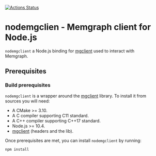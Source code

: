 [![Actions Status](https://github.com/memgraph/nodemgclient/workflows/CI/badge.svg)](https://github.com/memgraph/nodemgclient/actions)

# nodemgclien - Memgraph client for Node.js

`nodemgclient` a Node.js binding for
[mgclient](https://github.com/memgraph/mgclient) used to interact with
Memgraph.

## Prerequisites

### Build prerequisites

`nodemgclient` is a wrapper around the
[mgclient](https://github.com/memgraph/mgclient) library. To install it from
sources you will need:

* A CMake >= 3.10.
* A C compiler supporting C11 standard.
* A C++ compiler supporting C++17 standard.
* Node.js >= 10.4.
* [mgclient](https://github.com/memgraph/mgclient) (headers and the lib).

Once prerequisites are met, you can install `nodemgclient` by running:

```bash
npm install
```
